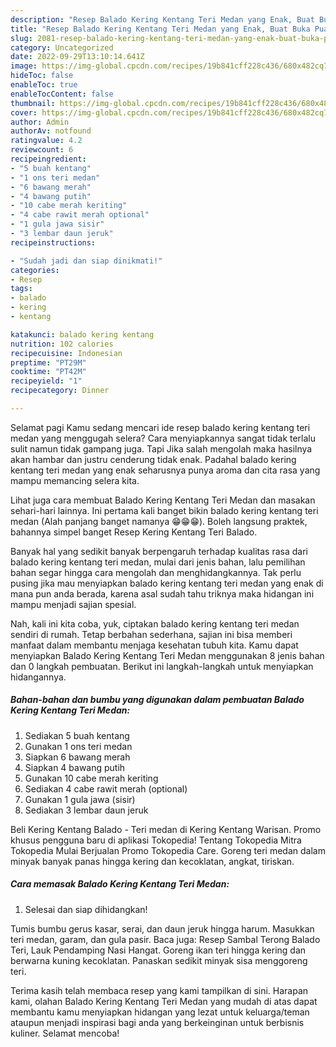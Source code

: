 ```yaml
---
description: "Resep Balado Kering Kentang Teri Medan yang Enak, Buat Buka Puasa Enak"
title: "Resep Balado Kering Kentang Teri Medan yang Enak, Buat Buka Puasa Enak"
slug: 2081-resep-balado-kering-kentang-teri-medan-yang-enak-buat-buka-puasa-enak
category: Uncategorized
date: 2022-09-29T13:10:14.641Z
image: https://img-global.cpcdn.com/recipes/19b841cff228c436/680x482cq70/balado-kering-kentang-teri-medan-foto-resep-utama.jpg
hideToc: false
enableToc: true
enableTocContent: false
thumbnail: https://img-global.cpcdn.com/recipes/19b841cff228c436/680x482cq70/balado-kering-kentang-teri-medan-foto-resep-utama.jpg
cover: https://img-global.cpcdn.com/recipes/19b841cff228c436/680x482cq70/balado-kering-kentang-teri-medan-foto-resep-utama.jpg
author: Admin
authorAv: notfound
ratingvalue: 4.2
reviewcount: 6
recipeingredient:
- "5 buah kentang"
- "1 ons teri medan"
- "6 bawang merah"
- "4 bawang putih"
- "10 cabe merah keriting"
- "4 cabe rawit merah optional"
- "1 gula jawa sisir"
- "3 lembar daun jeruk"
recipeinstructions:

- "Sudah jadi dan siap dinikmati!"
categories:
- Resep
tags:
- balado
- kering
- kentang

katakunci: balado kering kentang 
nutrition: 102 calories
recipecuisine: Indonesian
preptime: "PT29M"
cooktime: "PT42M"
recipeyield: "1"
recipecategory: Dinner

---
```



Selamat pagi Kamu sedang mencari ide resep balado kering kentang teri medan yang menggugah selera? Cara menyiapkannya sangat tidak terlalu sulit namun tidak gampang juga. Tapi Jika salah mengolah maka hasilnya akan hambar dan justru cenderung tidak enak. Padahal balado kering kentang teri medan yang enak seharusnya punya aroma dan cita rasa yang mampu memancing selera kita.


Lihat juga cara membuat Balado Kering Kentang Teri Medan dan masakan sehari-hari lainnya. Ini pertama kali banget bikin balado kering kentang teri medan (Alah panjang banget namanya 😁😁😁). Boleh langsung praktek, bahannya simpel banget Resep Kering Kentang Teri Balado.

Banyak hal yang sedikit banyak berpengaruh terhadap kualitas rasa dari balado kering kentang teri medan, mulai dari jenis bahan, lalu pemilihan bahan segar hingga cara mengolah dan menghidangkannya. Tak perlu pusing jika mau menyiapkan balado kering kentang teri medan yang enak di mana pun anda berada, karena asal sudah tahu triknya maka hidangan ini mampu menjadi sajian spesial.


Nah, kali ini kita coba, yuk, ciptakan balado kering kentang teri medan sendiri di rumah. Tetap berbahan sederhana, sajian ini bisa memberi manfaat dalam membantu menjaga kesehatan tubuh kita. Kamu dapat menyiapkan Balado Kering Kentang Teri Medan menggunakan 8 jenis bahan dan 0 langkah pembuatan. Berikut ini langkah-langkah untuk menyiapkan hidangannya.

<!--inarticleads1-->

##### Bahan-bahan dan bumbu yang digunakan dalam pembuatan Balado Kering Kentang Teri Medan:

1. Sediakan 5 buah kentang
1. Gunakan 1 ons teri medan
1. Siapkan 6 bawang merah
1. Siapkan 4 bawang putih
1. Gunakan 10 cabe merah keriting
1. Sediakan 4 cabe rawit merah (optional)
1. Gunakan 1 gula jawa (sisir)
1. Sediakan 3 lembar daun jeruk


Beli Kering Kentang Balado - Teri medan di Kering Kentang Warisan. Promo khusus pengguna baru di aplikasi Tokopedia! Tentang Tokopedia Mitra Tokopedia Mulai Berjualan Promo Tokopedia Care. Goreng teri medan dalam minyak banyak panas hingga kering dan kecoklatan, angkat, tiriskan. 

<!--inarticleads2-->

##### Cara memasak Balado Kering Kentang Teri Medan:


1. Selesai dan siap dihidangkan!

Tumis bumbu gerus kasar, serai, dan daun jeruk hingga harum. Masukkan teri medan, garam, dan gula pasir. Baca juga: Resep Sambal Terong Balado Teri, Lauk Pendamping Nasi Hangat. Goreng ikan teri hingga kering dan berwarna kuning kecoklatan. Panaskan sedikit minyak sisa menggoreng teri. 

Terima kasih telah membaca resep yang kami tampilkan di sini. Harapan kami, olahan Balado Kering Kentang Teri Medan yang mudah di atas dapat membantu kamu menyiapkan hidangan yang lezat untuk keluarga/teman ataupun menjadi inspirasi bagi anda yang berkeinginan untuk berbisnis kuliner. Selamat mencoba!
